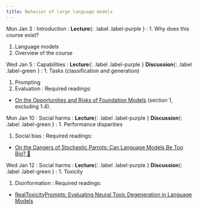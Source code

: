 ```yaml
---
title: Behavior of large language models
---
```


Mon Jan 3
: Introduction
  : **Lecture**{: .label .label-purple }
: 1. Why does this course exist?
  1. Language models
  1. Overview of the course

Wed Jan 5
: Capabilities
  : **Lecture**{: .label .label-purple } **Discussion**{: .label .label-green }
: 1. Tasks (classification and generation)
  1. Prompting
  1. Evaluation
: Required readings:
  - [On the Opportunities and Risks of Foundation Models](https://arxiv.org/pdf/2108.07258.pdf) (section 1, excluding 1.4).

Mon Jan 10
: Social harms
  : **Lecture**{: .label .label-purple } **Discussion**{: .label .label-green }
: 1. Performance disparities
  1. Social bias
: Required readings:
  - [On the Dangers of Stochastic Parrots: Can Language Models Be Too Big? 🦜](https://dl.acm.org/doi/pdf/10.1145/3442188.3445922)

Wed Jan 12
: Social harms
  : **Lecture**{: .label .label-purple } **Discussion**{: .label .label-green }
: 1. Toxicity
  1. Disinformation
: Required readings:
  - [RealToxicityPrompts: Evaluating Neural Toxic Degeneration in Language Models](https://arxiv.org/pdf/2009.11462.pdf)
